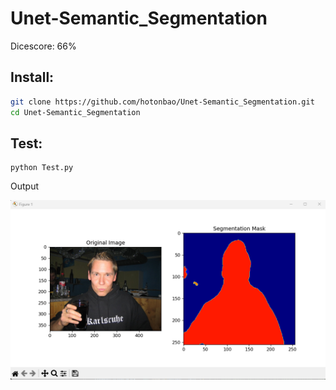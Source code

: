 # Unet-Semantic_Segmentation
Dicescore: 66%

## Install: ##
```bash
git clone https://github.com/hotonbao/Unet-Semantic_Segmentation.git
cd Unet-Semantic_Segmentation
```
## Test: ##

```
python Test.py
```

Output

![img](img/OutPut.png)

